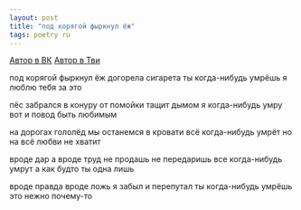 ```yaml
---
layout: post
title: "под корягой фыркнул ёж"
tags: poetry ru
---
```


[Автор в ВК](https://vk.com/tanz_debil)
[Автор в Тви](https://twitter.com/Ittarma)

под корягой фыркнул ёж
догорела сигарета
ты когда-нибудь умрёшь
я люблю тебя за это

пёс забрался в конуру
от помойки тащит дымом
я когда-нибудь умру
вот и повод быть любимым

на дорогах гололёд
мы останемся в кровати
всё когда-нибудь умрёт
но на всё любви не хватит

вроде дар а вроде труд
не продашь не передаришь
все когда-нибудь умрут
а как будто ты одна лишь

вроде правда вроде ложь
я забыл и перепутал
ты когда-нибудь умрёшь
это нежно почему-то